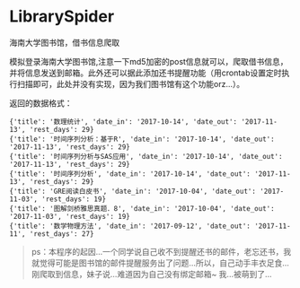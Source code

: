 # LibrarySpider
海南大学图书馆，借书信息爬取

模拟登录海南大学图书馆,注意一下md5加密的post信息就可以，爬取借书信息，并将信息发送到邮箱。此外还可以据此添加还书提醒功能（用crontab设置定时执行扫描即可，此处并没有实现，因为我们图书馆有这个功能orz...）。

返回的数据格式：

    {'title': '数理统计', 'date_in': '2017-10-14', 'date_out': '2017-11-13', 'rest_days': 29}
    {'title': '时间序列分析：基于R', 'date_in': '2017-10-14', 'date_out': '2017-11-13', 'rest_days': 29}
    {'title': '时间序列分析与SAS应用', 'date_in': '2017-10-14', 'date_out': '2017-11-13', 'rest_days': 29}
    {'title': '时间序列分析', 'date_in': '2017-10-14', 'date_out': '2017-11-13', 'rest_days': 29}
    {'title': 'GRE阅读白皮书', 'date_in': '2017-10-04', 'date_out': '2017-11-03', 'rest_days': 19}
    {'title': '图解剑桥雅思真题．8', 'date_in': '2017-10-04', 'date_out': '2017-11-03', 'rest_days': 19}
    {'title': '数学物理方法', 'date_in': '2017-09-12', 'date_out': '2017-11-11', 'rest_days': 27}



>ps：本程序的起因...一个同学说自己收不到提醒还书的邮件，老忘还书，我就觉得可能是图书馆的邮件提醒服务出了问题...所以，自己动手丰衣足食...
刚爬取到信息，妹子说...难道因为自己没有绑定邮箱~
我...被萌到了...

